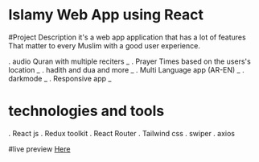 # Islamy Web App using React

#Project Description
it's a web app application that has a lot of features That matter to every Muslim with a good user experience.

. audio Quran with multiple reciters _
. Prayer Times based on the users's location _
. hadith and dua and more _
. Multi Language app (AR-EN) _
. darkmode _
. Responsive app _

# technologies and tools 

. React js
. Redux toolkit
. React Router
. Tailwind css 
. swiper
. axios

#live preview 
[Here](https://islamy-live.web.app/)

